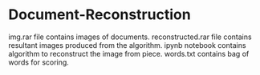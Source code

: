 # Document-Reconstruction
img.rar file contains images of documents.
reconstructed.rar file contains resultant images produced from the algorithm.
ipynb notebook contains algorithm to reconstruct the image from piece.
words.txt contains bag of words for scoring.
